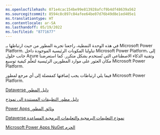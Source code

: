 ```yaml
---
ms.openlocfilehash: 071e4cac154be99e813928afcf9b4df48639a562
ms.sourcegitcommit: 8594c8c897c84afee64be07d76b49d8e1ed405e1
ms.translationtype: HT
ms.contentlocale: ar-SA
ms.lasthandoff: 05/19/2022
ms.locfileid: "8771677"
---
```

في هذه الوحدة النمطية، راجعنا تجربة المطور من حيث ارتباطها بـ Microsoft Power Platform. تناولنا المكونات الرئيسية الموجودة داخل Microsoft Power Platform، إلى جانب حلول Azure وتقنية الذكاء الاصطناعي التي تُستخدم بشكل متكرر. كما استعرضنا مكان العثور على موارد المطورين الرئيسية لتعلّم كيفية توسيع Microsoft Power Platform.

فيما يلي ارتباطات يجب إضافتها كمفضلة إلى أي مرجع لمطور Microsoft Power Platform.

[Dataverse دليل المطور](/power-apps/developer/common-data-service/overview/?azure-portal=true)

[دليل مطور التطبيقات المستندة إلى نموذج](/power-apps/developer/model-driven-apps/overview/?azure-portal=true)

[Power Apps وثائق المطور](/power-apps/?azure-portal=true#pivot=home&panel=developer)

[Dataverse نموذج التعليمات البرمجية والتعليمات البرمجية المساعدة](https://github.com/microsoft/PowerApps-Samples/?azure-portal=true)

[Microsoft Power Apps NuGet الحزم](https://www.nuget.org/profiles/crmsdk/?azure-portal=true) 
